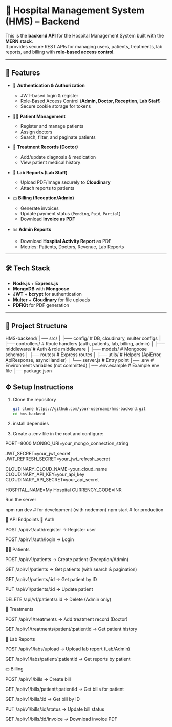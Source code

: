 # 🏥 Hospital Management System (HMS) – Backend

This is the **backend API** for the Hospital Management System built with the **MERN stack**.  
It provides secure REST APIs for managing users, patients, treatments, lab reports, and billing with **role-based access control**.  

---

## 🚀 Features

- 🔑 **Authentication & Authorization**
  - JWT-based login & register
  - Role-Based Access Control (**Admin, Doctor, Reception, Lab Staff**)
  - Secure cookie storage for tokens  

- 🧑‍⚕️ **Patient Management**
  - Register and manage patients
  - Assign doctors
  - Search, filter, and paginate patients  

- 💊 **Treatment Records (Doctor)**
  - Add/update diagnosis & medication
  - View patient medical history  

- 🧪 **Lab Reports (Lab Staff)**
  - Upload PDF/Image securely to **Cloudinary**
  - Attach reports to patients  

- 💵 **Billing (Reception/Admin)**
  - Generate invoices
  - Update payment status (`Pending`, `Paid`, `Partial`)
  - Download **Invoice as PDF**  

- 📊 **Admin Reports**
  - Download **Hospital Activity Report** as PDF
  - Metrics: Patients, Doctors, Revenue, Lab Reports  

---

## 🛠 Tech Stack

- **Node.js** + **Express.js**
- **MongoDB** with **Mongoose**
- **JWT** + **bcrypt** for authentication
- **Multer** + **Cloudinary** for file uploads
- **PDFKit** for PDF generation

---

## 📂 Project Structure

HMS-backend/
│── src/
│ ├── config/ # DB, cloudinary, multer configs
│ ├── controllers/ # Route handlers (auth, patients, lab, billing, admin)
│ ├── middleware/ # Auth & role middleware
│ ├── models/ # Mongoose schemas
│ ├── routes/ # Express routes
│ ├── utils/ # Helpers (ApiError, ApiResponse, asyncHandler)
│ └── server.js # Entry point
│── .env # Environment variables (not committed)
│── .env.example # Example env file
│── package.json

## ⚙️ Setup Instructions

1. Clone the repository
   ```bash
   git clone https://github.com/your-username/hms-backend.git
   cd hms-backend

2. install dependies

3. Create a .env file in the root and configure:

PORT=8000
MONGO_URI=your_mongo_connection_string

JWT_SECRET=your_jwt_secret
JWT_REFRESH_SECRET=your_jwt_refresh_secret

CLOUDINARY_CLOUD_NAME=your_cloud_name
CLOUDINARY_API_KEY=your_api_key
CLOUDINARY_API_SECRET=your_api_secret

HOSPITAL_NAME=My Hospital
CURRENCY_CODE=INR


Run the server

npm run dev   # for development (with nodemon)
npm start     # for production

📌 API Endpoints
🔑 Auth

POST /api/v1/auth/register → Register user

POST /api/v1/auth/login → Login

🧑‍⚕️ Patients

POST /api/v1/patients → Create patient (Reception/Admin)

GET /api/v1/patients → Get patients (with search & pagination)

GET /api/v1/patients/:id → Get patient by ID

PUT /api/v1/patients/:id → Update patient

DELETE /api/v1/patients/:id → Delete (Admin only)

💊 Treatments

POST /api/v1/treatments → Add treatment record (Doctor)

GET /api/v1/treatments/patient/:patientId → Get patient history

🧪 Lab Reports

POST /api/v1/labs/upload → Upload lab report (Lab/Admin)

GET /api/v1/labs/patient/:patientId → Get reports by patient

💵 Billing

POST /api/v1/bills → Create bill

GET /api/v1/bills/patient/:patientId → Get bills for patient

GET /api/v1/bills/:id → Get bill by ID

PUT /api/v1/bills/:id/status → Update bill status

GET /api/v1/bills/:id/invoice → Download invoice PDF